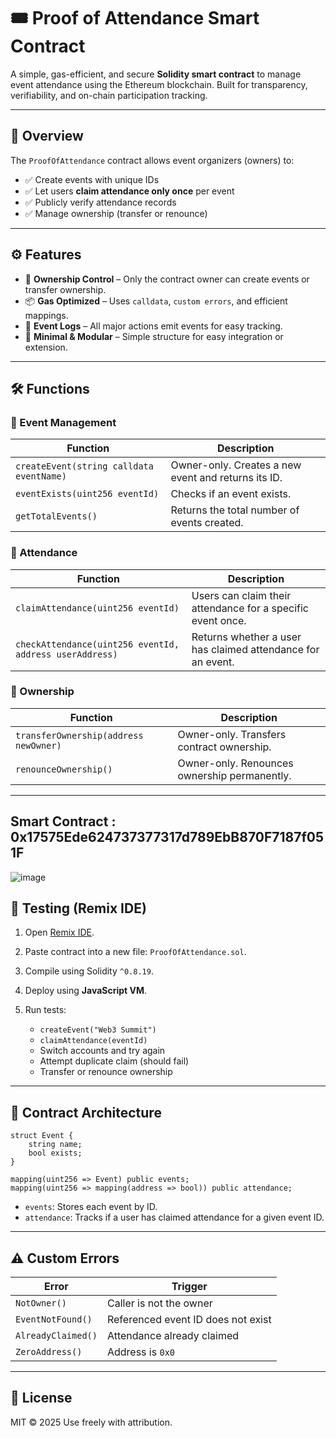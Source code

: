 # 🎟️ Proof of Attendance Smart Contract

A simple, gas-efficient, and secure **Solidity smart contract** to manage event attendance using the Ethereum blockchain. Built for transparency, verifiability, and on-chain participation tracking.

---

## 📜 Overview

The `ProofOfAttendance` contract allows event organizers (owners) to:

* ✅ Create events with unique IDs
* ✅ Let users **claim attendance only once** per event
* ✅ Publicly verify attendance records
* ✅ Manage ownership (transfer or renounce)

---

## ⚙️ Features

* 🔐 **Ownership Control** – Only the contract owner can create events or transfer ownership.
* 📦 **Gas Optimized** – Uses `calldata`, `custom errors`, and efficient mappings.
* 🧾 **Event Logs** – All major actions emit events for easy tracking.
* 🧠 **Minimal & Modular** – Simple structure for easy integration or extension.

---

## 🛠️ Functions

### 🎫 Event Management

| Function                                 | Description                                         |
| ---------------------------------------- | --------------------------------------------------- |
| `createEvent(string calldata eventName)` | Owner-only. Creates a new event and returns its ID. |
| `eventExists(uint256 eventId)`           | Checks if an event exists.                          |
| `getTotalEvents()`                       | Returns the total number of events created.         |

### 🙋 Attendance

| Function                                                | Description                                                 |
| ------------------------------------------------------- | ----------------------------------------------------------- |
| `claimAttendance(uint256 eventId)`                      | Users can claim their attendance for a specific event once. |
| `checkAttendance(uint256 eventId, address userAddress)` | Returns whether a user has claimed attendance for an event. |

### 👑 Ownership

| Function                              | Description                                  |
| ------------------------------------- | -------------------------------------------- |
| `transferOwnership(address newOwner)` | Owner-only. Transfers contract ownership.    |
| `renounceOwnership()`                 | Owner-only. Renounces ownership permanently. |

---

## Smart Contract : 0x17575Ede624737377317d789EbB870F7187f051F

![image](https://github.com/user-attachments/assets/b07f2776-0226-4121-8e22-7ff5a49dce43)


## 🧪 Testing (Remix IDE)

1. Open [Remix IDE](https://remix.ethereum.org).
2. Paste contract into a new file: `ProofOfAttendance.sol`.
3. Compile using Solidity `^0.8.19`.
4. Deploy using **JavaScript VM**.
5. Run tests:

   * `createEvent("Web3 Summit")`
   * `claimAttendance(eventId)`
   * Switch accounts and try again
   * Attempt duplicate claim (should fail)
   * Transfer or renounce ownership

---

## 🧱 Contract Architecture

```solidity
struct Event {
    string name;
    bool exists;
}

mapping(uint256 => Event) public events;
mapping(uint256 => mapping(address => bool)) public attendance;
```

* `events`: Stores each event by ID.
* `attendance`: Tracks if a user has claimed attendance for a given event ID.

---

## ⚠️ Custom Errors

| Error              | Trigger                            |
| ------------------ | ---------------------------------- |
| `NotOwner()`       | Caller is not the owner            |
| `EventNotFound()`  | Referenced event ID does not exist |
| `AlreadyClaimed()` | Attendance already claimed         |
| `ZeroAddress()`    | Address is `0x0`                   |

---

## 📜 License

MIT © 2025
Use freely with attribution.
